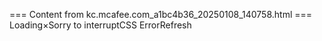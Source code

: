 === Content from kc.mcafee.com_a1bc4b36_20250108_140758.html ===
Loading×Sorry to interruptCSS ErrorRefresh
